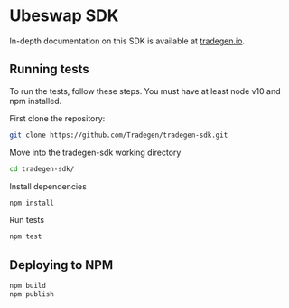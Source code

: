 # Ubeswap SDK

In-depth documentation on this SDK is available at [tradegen.io](https://docs.tradegen.io/).

## Running tests

To run the tests, follow these steps. You must have at least node v10 and npm installed.

First clone the repository:

```sh
git clone https://github.com/Tradegen/tradegen-sdk.git
```

Move into the tradegen-sdk working directory

```sh
cd tradegen-sdk/
```

Install dependencies

```sh
npm install
```

Run tests

```sh
npm test
```

## Deploying to NPM

```sh
npm build
npm publish
```
